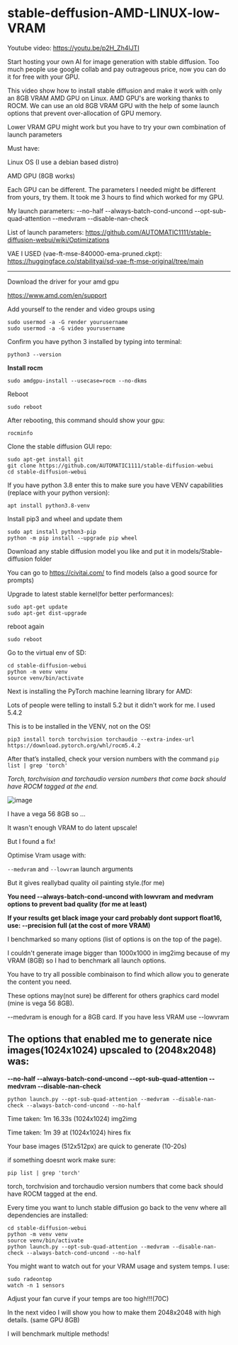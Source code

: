 # stable-deffusion-AMD-LINUX-low-VRAM

Youtube video: https://youtu.be/p2H_Zh4lJTI 

Start hosting your own AI for image generation with stable diffusion. Too much people use google collab and pay outrageous price, now you can do it for free with your GPU.

This video show how to install stable diffusion and make it work with only an 8GB VRAM AMD GPU on Linux. AMD GPU's are working thanks to ROCM. We can use an old 8GB VRAM GPU with the help of some launch options that prevent over-allocation of GPU memory.

Lower VRAM GPU might work but you have to try  your own combination of launch parameters 

Must have: 

Linux OS (I use a debian based distro)

AMD GPU (8GB works)

Each GPU can be different. The parameters I needed might be different from yours, try them. It took me 3 hours to find which worked for my GPU.

My launch parameters:
--no-half --always-batch-cond-uncond --opt-sub-quad-attention --medvram --disable-nan-check

List of launch parameters:
https://github.com/AUTOMATIC1111/stable-diffusion-webui/wiki/Optimizations

VAE I USED (vae-ft-mse-840000-ema-pruned.ckpt):
https://huggingface.co/stabilityai/sd-vae-ft-mse-original/tree/main 

______________

Download the driver for your amd gpu

https://www.amd.com/en/support



Add yourself to the render and video groups using
```
sudo usermod -a -G render yourusername      
sudo usermod -a -G video yourusername
```

Confirm you have python 3 installed by typing into terminal:

`python3 --version` 

**Install rocm**
```
sudo amdgpu-install --usecase=rocm --no-dkms
```  

Reboot

`sudo reboot`


After rebooting, this command should show your gpu:

`rocminfo`

Clone the stable diffusion GUI repo:

```
sudo apt-get install git
git clone https://github.com/AUTOMATIC1111/stable-diffusion-webui
cd stable-diffusion-webui
```  


If you have python 3.8 enter this to make sure you have VENV capabilities (replace with your python version):

  `apt install python3.8-venv`    
  
  
   Install pip3 and wheel and update them
   
```
sudo apt install python3-pip           
python -m pip install --upgrade pip wheel
```      

Download any stable diffusion model you like and put it in models/Stable-diffusion folder

You can go to https://civitai.com/ to find models (also a good source for prompts)

Upgrade to latest stable kernel(for better performances):
```
sudo apt-get update
sudo apt-get dist-upgrade
```

reboot again

`sudo reboot`


Go to the virtual env of SD:
```
cd stable-diffusion-webui
python -m venv venv 
source venv/bin/activate
``` 

Next is installing the PyTorch machine learning library for AMD:

Lots of people were telling to install 5.2 but it didn't work for me. I used 5.4.2

This is to be installed in the VENV, not on the OS!

`pip3 install torch torchvision torchaudio --extra-index-url https://download.pytorch.org/whl/rocm5.4.2` 


After that’s installed, check your version numbers with the command
`pip list | grep 'torch'` 

*Torch, torchvision and torchaudio version numbers that come back should have ROCM tagged at the end.*

![image](https://user-images.githubusercontent.com/114147068/231775700-e292b9a3-8969-4018-8a20-6a040e47ec5c.png)



I have a vega 56 8GB so ...

It wasn't enough VRAM to do latent upscale!

But I found a fix!

Optimise Vram usage with:

`--medvram` and `--lowvram` launch arguments 

But it gives reallybad quality oil painting style.(for me)

**You need --always-batch-cond-uncond with lowvram and medvram options to prevent bad quality (for me at least)**

**If your results get black image your card probably dont support float16, use: --precision full (at the cost of more VRAM)**

I benchmarked so many options (list of options is on the top of the page).

I couldn't generate image bigger than 1000x1000 in img2img because of my VRAM (8GB) so I had to benchmark all launch options.

You have to try all possible combinaison to find which allow you to generate the content you need.

These options may(not sure) be different for others graphics card model (mine is vega 56 8GB).

--medvram is enough for a 8GB card. If you have less VRAM use --lowvram

  ## **The options that enabled me to generate nice images(1024x1024) upscaled to (2048x2048) was:**

**--no-half --always-batch-cond-uncond --opt-sub-quad-attention --medvram --disable-nan-check**

`python launch.py --opt-sub-quad-attention --medvram --disable-nan-check --always-batch-cond-uncond --no-half`

Time taken: 1m 16.33s  (1024x1024) img2img

Time taken: 1m 39  at (1024x1024) hires fix

Your base images (512x512px) are quick to generate (10-20s)


if something doesnt work make sure:

`pip list | grep 'torch'`

torch, torchvision and torchaudio version numbers that come back should have ROCM tagged at the end.


Every time you want to lunch stable diffusion go back to the venv where all dependencies are installed:
```
cd stable-diffusion-webui
python -m venv venv 
source venv/bin/activate
python launch.py --opt-sub-quad-attention --medvram --disable-nan-check --always-batch-cond-uncond --no-half
```


You might want to watch out for your VRAM usage and system temps. I use:
```
sudo radeontop
watch -n 1 sensors
```

Adjust your fan curve if your temps are too high!!!(70C)



In the next video I will show you how to make them 2048x2048 with high details. (same GPU 8GB)

I will benchmark multiple methods!
